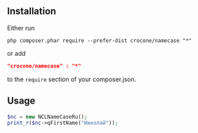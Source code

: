 ## Installation

Either run

```
php composer.phar require --prefer-dist crocone/namecase "*"
```

or add

```json
"crocone/namecase" : "*"
```

to the `require` section of your composer.json.

## Usage

```php
$nc = new NCLNameCaseRu();
print_r($nc->qFirstName("Николай"));
 ```

